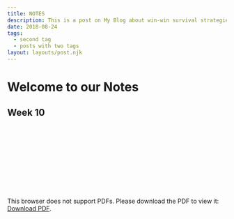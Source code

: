 ```yaml
---
title: NOTES
description: This is a post on My Blog about win-win survival strategies.
date: 2018-08-24
tags:
  - second tag
  - posts with two tags
layout: layouts/post.njk
---
```

<h1> Welcome to our Notes </h1>

## Week 10

<object data="https://drive.google.com/file/d/1GzrE-RLUn8gKXar-oI50do8D739Kff_S/view?usp=sharing" type="application/pdf" width="700px" height="700px">
    <embed src="https://drive.google.com/file/d/1GzrE-RLUn8gKXar-oI50do8D739Kff_S/view?usp=sharing">
        <p>This browser does not support PDFs. Please download the PDF to view it: <a href="http://yoursite.com/the.pdf">Download PDF</a>.</p>
    </embed>
</object>
